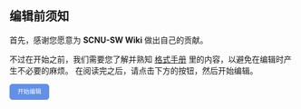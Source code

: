 ## 编辑前须知

首先，感谢您愿意为 **SCNU-SW Wiki** 做出自己的贡献。

不过在开始之前，我们需要您了解并熟知 [格式手册](./intro/format.md) 里的内容，以避免在编辑时产生不必要的麻烦。
在阅读完之后，请点击下方的按钮，然后开始编辑。


<a id="btn-startedit" style="padding: 0.75em 1.25em; display: inline-block; line-height: 1; text-decoration: none; white-space: nowrap; cursor: pointer; border: 1px solid #6190e8; border-radius: 5px; background-color: #6190e8; color: #fff; outline: none; font-size: 0.75em;">开始编辑</a>

<script>
	function getQueryVariable(name, dft)
	{
		var reg = new RegExp('(^|&)' + name + '=([^&]*)(&|$)', 'i');
		var r = window.location.search.substr(1).match(reg);
		if (r != null)
		{
			return unescape(r[2]);
		}
		return dft;
	}
	document.getElementById("btn-startedit").href = "https://github.com/SCNU-SW/SCNU-SW-Wiki/edit/main/docs" + getQueryVariable("ref", "");
</script>

